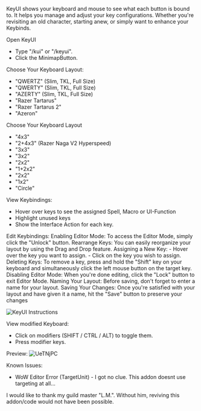 KeyUI shows your keyboard and mouse to see what each button is bound to. It helps you manage and adjust your key configurations. Whether you're revisiting an old character, starting anew, or simply want to enhance your Keybinds.

Open KeyUI
- Type "/kui" or "/keyui".
- Click the MinimapButton.

Choose Your Keyboard Layout:
- "QWERTZ" (Slim, TKL, Full Size)
- "QWERTY" (Slim, TKL, Full Size)
- "AZERTY" (Slim, TKL, Full Size)
- "Razer Tartarus"
- "Razer Tartarus 2"
- "Azeron"

Choose Your Keyboard Layout
- "4x3"
- "2+4x3" (Razer Naga V2 Hyperspeed)
- "3x3"
- "3x2"
- "2x2"
- "1+2x2"
- "2x2"
- "1x2"
- "Circle"

View Keybindings:
- Hover over keys to see the assigned Spell, Macro or UI-Function
- Highlight unused keys
- Show the Interface Action for each key.

Edit Keybindings:
Enabling Editor Mode: To access the Editor Mode, simply click the "Unlock" button.
Rearrange Keys: You can easily reorganize your layout by using the Drag and Drop feature.
Assigning a New Key:
             - Hover over the key you want to assign.
             - Click on the key you wish to assign.
Deleting Keys: To remove a key, press and hold the "Shift" key on your keyboard and simultaneously click the left mouse button on the target key.
Disabling Editor Mode: When you're done editing, click the "Lock" button to exit Editor Mode.
Naming Your Layout: Before saving, don't forget to enter a name for your layout.
Saving Your Changes: Once you're satisfied with your layout and have given it a name, hit the "Save" button to preserve your changes


![KeyUI Instructions](https://github.com/1onar/KeyUI/assets/52460200/ca5a9b94-db06-4166-8756-5bb55a463ac4)


View modified Keyboard:
- Click on modifiers (SHIFT / CTRL / ALT) to toggle them.
- Press modifier keys.


Preview:
![UeTNjPC](https://github.com/1onar/KeyUI/assets/52460200/c03e8c39-416b-4927-a9ca-9a72a58b73f9)


 
Known Issues:
- WoW Editor Error (TargetUnit) - I got no clue. This addon doesnt use targeting at all...

I would like to thank my guild master "L.M.". Without him, reviving this addon/code would not have been possible.

